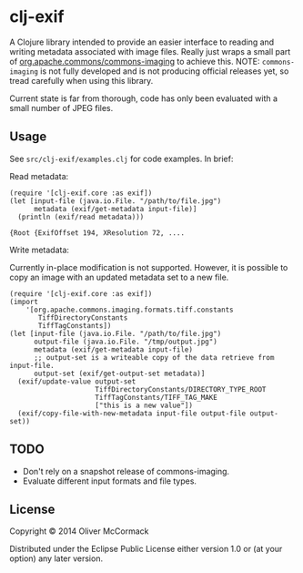 # clj-exif

A Clojure library intended to provide an easier interface to reading and writing
metadata associated with image files. Really just wraps a small part of
[org.apache.commons/commons-imaging](http://commons.apache.org/proper/commons-imaging/)
to achieve this. NOTE: `commons-imaging` is not fully developed and is not
producing official releases yet, so tread carefully when using this library.

Current state is far from thorough, code has only been evaluated with a small
number of JPEG files.

## Usage

See `src/clj-exif/examples.clj` for code examples. In brief:

Read metadata:

    (require '[clj-exif.core :as exif])
    (let [input-file (java.io.File. "/path/to/file.jpg")
          metadata (exif/get-metadata input-file)]
      (println (exif/read metadata)))

    {Root {ExifOffset 194, XResolution 72, ....

Write metadata:

Currently in-place modification is not supported. However, it is possible
to copy an image with an updated metadata set to a new file.

    (require '[clj-exif.core :as exif])
    (import
        '[org.apache.commons.imaging.formats.tiff.constants
           TiffDirectoryConstants
           TiffTagConstants])
    (let [input-file (java.io.File. "/path/to/file.jpg")
          output-file (java.io.File. "/tmp/output.jpg")
          metadata (exif/get-metadata input-file)
          ;; output-set is a writeable copy of the data retrieve from input-file.
          output-set (exif/get-output-set metadata)]
      (exif/update-value output-set
                         TiffDirectoryConstants/DIRECTORY_TYPE_ROOT
                         TiffTagConstants/TIFF_TAG_MAKE
                         ["this is a new value"])
      (exif/copy-file-with-new-metadata input-file output-file output-set))

## TODO

- Don't rely on a snapshot release of commons-imaging.
- Evaluate different input formats and file types.

## License

Copyright © 2014 Oliver McCormack

Distributed under the Eclipse Public License either version 1.0 or (at
your option) any later version.
